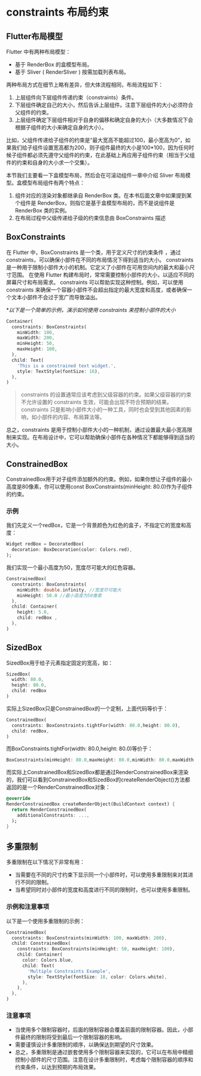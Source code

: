 # constraints 布局约束

## Flutter布局模型

Flutter 中有两种布局模型：

- 基于 RenderBox 的盒模型布局。
- 基于 Sliver ( RenderSliver ) 按需加载列表布局。

两种布局方式在细节上略有差异，但大体流程相同，布局流程如下：

1. 上层组件向下层组件传递约束（constraints）条件。
2. 下层组件确定自己的大小，然后告诉上层组件。注意下层组件的大小必须符合父组件的约束。
3. 上层组件确定下层组件相对于自身的偏移和确定自身的大小（大多数情况下会根据子组件的大小来确定自身的大小）。

比如，父组件传递给子组件的约束是“最大宽高不能超过100，最小宽高为0”，如果我们给子组件设置宽高都为200，则子组件最终的大小是100\*100，因为任何时候子组件都必须先遵守父组件的约束，在此基础上再应用子组件约束（相当于父组件的约束和自身的大小求一个交集）。

本节我们主要看一下盒模型布局，然后会在可滚动组件一章中介绍 Sliver 布局模型。盒模型布局组件有两个特点：

1. 组件对应的渲染对象都继承自 RenderBox 类。在本书后面文章中如果提到某个组件是 RenderBox，则指它是基于盒模型布局的，而不是说组件是 RenderBox 类的实例。
2. 在布局过程中父级传递给子级的约束信息由 BoxConstraints 描述

## BoxConstraints

在 Flutter 中，BoxConstraints 是一个类，用于定义尺寸的约束条件 ，通过 constraints，可以确保小部件在不同的布局情况下得到适当的大小。
constraints 是一种用于限制小部件大小的机制。它定义了小部件在可用空间内的最大和最小尺寸范围。
在使用 Flutter 构建布局时，常常需要控制小部件的大小，以适应不同的屏幕尺寸和布局需求。
constraints 可以帮助实现这种控制。例如，可以使用 constraints 来确保一个容器小部件不会超出指定的最大宽度和高度，或者确保一个文本小部件不会过于宽广而导致溢出。

\*_以下是一个简单的示例，演示如何使用 constraints 来控制小部件的大小_

```dart
Container(
  constraints: BoxConstraints(
    minWidth: 100,
    maxWidth: 200,
    minHeight: 50,
    maxHeight: 100,
  ),
  child: Text(
    'This is a constrained text widget.',
    style: TextStyle(fontSize: 16),
  ),
)
```

> constraints 的设置通常应该考虑到父级容器的约束。如果父级容器的约束不允许设置的 constraints 生效，可能会出现不符合预期的结果。
> constraints 只是影响小部件大小的一种工具，同时也会受到其他因素的影响，如小部件的内容、布局算法等。

总之，constraints 是用于控制小部件大小的一种机制，通过设置最大最小宽高限制来实现。在布局设计中，它可以帮助确保小部件在各种情况下都能够得到适当的大小。

## ConstrainedBox

ConstrainedBox用于对子组件添加额外的约束。例如，如果你想让子组件的最小高度是80像素，你可以使用const BoxConstraints(minHeight: 80.0)作为子组件的约束。

### 示例

我们先定义一个redBox，它是一个背景颜色为红色的盒子，不指定它的宽度和高度：

```dart
Widget redBox = DecoratedBox(
  decoration: BoxDecoration(color: Colors.red),
);
```

我们实现一个最小高度为50，宽度尽可能大的红色容器。

```dart
ConstrainedBox(
  constraints: BoxConstraints(
    minWidth: double.infinity, //宽度尽可能大
    minHeight: 50.0 //最小高度为50像素
  ),
  child: Container(
    height: 5.0,
    child: redBox ,
  ),
)
```

## SizedBox

SizedBox用于给子元素指定固定的宽高，如：

```dart
SizedBox(
  width: 80.0,
  height: 80.0,
  child: redBox
)
```

实际上SizedBox只是ConstrainedBox的一个定制，上面代码等价于：

```dart
ConstrainedBox(
  constraints: BoxConstraints.tightFor(width: 80.0,height: 80.0),
  child: redBox,
)
```

而BoxConstraints.tightFor(width: 80.0,height: 80.0)等价于：

```dart
BoxConstraints(minHeight: 80.0,maxHeight: 80.0,minWidth: 80.0,maxWidth: 80.0)
```

而实际上ConstrainedBox和SizedBox都是通过RenderConstrainedBox来渲染的，我们可以看到ConstrainedBox和SizedBox的createRenderObject()方法都返回的是一个RenderConstrainedBox对象：

```dart
@override
RenderConstrainedBox createRenderObject(BuildContext context) {
  return RenderConstrainedBox(
    additionalConstraints: ...,
  );
}
```

## 多重限制

多重限制在以下情况下非常有用：

- 当需要在不同的尺寸约束下显示同一个小部件时，可以使用多重限制来对其进行不同的限制。
- 当希望同时对小部件的宽度和高度进行不同的限制时，也可以使用多重限制。

### 示例和注意事项

以下是一个使用多重限制的示例：

```dart
ConstrainedBox(
  constraints: BoxConstraints(minWidth: 100, maxWidth: 200),
  child: ConstrainedBox(
    constraints: BoxConstraints(minHeight: 50, maxHeight: 100),
    child: Container(
      color: Colors.blue,
      child: Text(
        'Multiple Constraints Example',
        style: TextStyle(fontSize: 18, color: Colors.white),
      ),
    ),
  ),
)
```

### 注意事项

- 当使用多个限制容器时，后面的限制容器会覆盖前面的限制容器。因此，小部件最终的限制将受到最后一个限制容器的影响。
- 需要谨慎设计多重限制的顺序，以确保达到期望的尺寸效果。
- 总之，多重限制是通过嵌套使用多个限制容器来实现的，它可以在布局中精细控制小部件的尺寸范围。注意在设计多重限制时，考虑每个限制容器的顺序和约束条件，以达到预期的布局效果。
